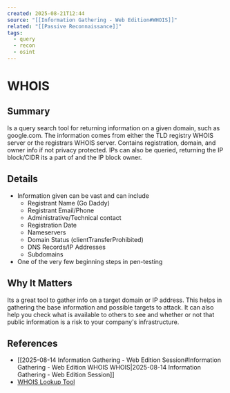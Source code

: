```yaml
---
created: 2025-08-21T12:44
source: "[[Information Gathering - Web Edition#WHOIS]]"
related: "[[Passive Reconnaissance]]"
tags:
  - query
  - recon
  - osint
---
```

# WHOIS

## Summary
Is a query search tool for returning information on a given domain, such as google.com. The information comes from either the TLD registry WHOIS server or the registrars WHOIS server. Contains registration, domain, and owner info if not privacy protected. IPs can also be queried, returning the IP block/CIDR its a part of and the IP block owner.

## Details
- Information given can be vast and can include
	- Registrant Name (Go Daddy)
	- Registrant Email/Phone
	- Administrative/Technical contact
	- Registration Date
	- Nameservers
	- Domain Status (clientTransferProhibited)
	- DNS Records/IP Addresses
	- Subdomains
-  One of the very few beginning steps in pen-testing

## Why It Matters
Its a great tool to gather info on a target domain or IP address. This helps in gathering the base information and possible targets to attack. It can also help you check what is available to others to see and whether or not that public information is a risk to your company's infrastructure. 

## References
- [[2025-08-14 Information Gathering - Web Edition Session#Information Gathering - Web Edition WHOIS WHOIS|2025-08-14 Information Gathering - Web Edition Session]]
- [WHOIS Lookup Tool](https://whois.domaintools.com/)  